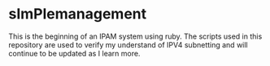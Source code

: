 sImPlemanagement
================

This is the beginning of an IPAM system using ruby.  The scripts used in this repository are used to verify my understand of IPV4 subnetting and will continue to be updated as I learn more.
